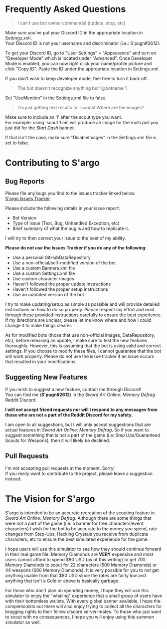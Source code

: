 # Frequently Asked Questions
> I can't use bot owner commands! (update, stop, etc)

Make sure you've put your Discord ID in the appropriate location in Settings.xml.  
Your Discord ID is not your username and discriminator (i.e.: S'pugn#2612). 
 
To get your Discord ID, go to "User Settings" > "Appearance" and turn on 
"Developer Mode" which is located under "Advanced". Once Developer Mode is enabled,
you can now right click your name/profile picture and click "Copy ID". Paste the ID
under the appropriate location in Settings.xml.

If you don't wish to keep developer mode, feel free to turn it back off.

> The bot doesn't recognize anything but '@botname <command>'!

Set "UseMention" in the Settings.xml file to false.

> I'm just getting text results for scouts! Where are the images?

Make sure to include an 'i' after the scout type you want.  
For example: using 'scout 1 mi' will produce an image for the multi pull
you just did for the *Start Dash* banner.

If that isn't the case, make sure "DisableImages" in the Settings.xml file
is set to false.

# Contributing to S'argo

## Bug Reports
Please file any bugs you find to the issues tracker linked below.  
[S'argo Issues Tracker](https://github.com/Expugn/S-argo/issues "Issues Tracker")  

Please include the following details in your issue report:  
- Bot Version
- Type of issue (Text, Bug, Unhandled Exception, etc)
- Brief summary of what the bug is and how to replicate it.  

I will try to then correct your issue to the best of my ability.

**Please do not use the Issues Tracker if you do any of the following**:
- Use a personal GitHubDataRepository
- Use a non-official/self-modified version of the bot
- Use a custom Banners.xml file
- Use a custom Settings.xml file
- Use custom character images
- Haven't followed the proper update instructions
- Haven't followed the proper setup instructions
- Use an outdated version of the bot

I try to make updating/setup as simple as possible and will provide detailed instructions
on how to do so properly. *Please* respect my effort and read through these provided
instructions carefully to ensure the best experience. If my directions are unclear,
please let me know where and how I could change it to make things clearer.

As for modified bots (those that use non-official images, DataRepository, etc), before
releasing an update, I make sure to test the new features thoroughly. However, this
is assuming that the bot is using valid and correct settings. If you choose to modify
these files, I cannot guarantee that the bot will work properly. Please do not use
the issue tracker if an issue occurs that resulted in your modifications.

## Suggesting New Features
If you wish to suggest a new feature, contact me through Discord!  
You can find me (**S'pugn#2612**) in the *Sword Art Online: Memory Defrag* Reddit Discord.  

**I will not accept friend requests nor will I respond to any messages from those who are
not a part of the Reddit Discord for my safety.**

I am open to all suggestions, but I will only accept suggestions that are actual features in
*Sword Art Online: Memory Defrag*. So if you want to suggest something that is not a part of
the game (i.e: Step Ups/Guaranteed Scouts for Weapons), then it will likely be declined.

## Pull Requests
I'm not accepting pull requests at the moment. Sorry!  
If you really want to contribute to the project, please leave a suggestion instead.

# The Vision for S'argo
S'argo is intended to be an accurate recreation of the scouting feature in *Sword Art Online: Memory Defrag*.
Although there are some things that were not a part of the game (i.e: a banner for free characters/event characters) I
wish for the bot to be accurate to the money you spend, rate changes from Step-Ups, Hacking Crystals you receive from
duplicate characters, etc to ensure the best simulated experience for the game.

I hope users will use this simulator to see how they should continue forward in their real game file.
Memory Diamonds are **VERY** expensive and most users cannot afford to spend $80 USD (as of this writing)
to get 700 Memory Diamonds to scout for 22 characters (500 Memory Diamonds) or 44 weapons (600 Memory Diamonds).
It is very possible for you to not get anything usable from that $80 USD since the rates are fairly low and
anything that isn't a Gold or above is basically garbage.

For those who don't plan on spending money, I hope they will use this simulator to enjoy the "whaling" experience
that a small group of users have with their bottomless wallets. With every global banner available, I hope the
completionists out there will also enjoy trying to collect all the characters for bragging rights to their fellow
discord server-mates. To those who just want to scout with no consequences, I hope you will enjoy using this
summon simulator as well.